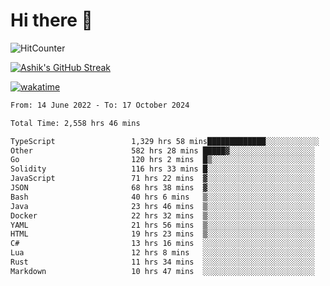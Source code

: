 # Hi there 👋

![HitCounter](https://hits.seeyoufarm.com/api/count/incr/badge.svg?url=https%3A%2F%2Fgithub.com%2Fashrhmn1212%2Fhit-counter)

<!-- ![Contribution Graph](https://github-readme-activity-graph.cyclic.app/graph?username=ashrhmn) -->


<!-- [![Top Langs](https://github-readme-stats.vercel.app/api/top-langs/?username=ashrhmn&layout=compact&theme=synthwave&langs_count=10&card_width=445)](https://github.com/anuraghazra/github-readme-stats) -->

[![Ashik's GitHub Streak](https://github-readme-streak-stats.herokuapp.com/?user=ashrhmn&theme=blood&fire=DD7F1C&background=151515&dates=9f9f9f&border=DD2727)](https://git.io/streak-stats)

<!-- ![Ashik's GitHub stats](https://github-readme-stats.vercel.app/api/?username=ashrhmn&show_icons=true&title_color=fff&icon_color=79ff97&text_color=9f9f9f&bg_color=151515) -->

[![wakatime](https://wakatime.com/badge/user/3df86613-ba63-4631-8e65-0ff18e7becad.svg)](https://wakatime.com/@3df86613-ba63-4631-8e65-0ff18e7becad)

<!--START_SECTION:waka-->

```txt
From: 14 June 2022 - To: 17 October 2024

Total Time: 2,558 hrs 46 mins

TypeScript                 1,329 hrs 58 mins█████████████░░░░░░░░░░░░   51.98 %
Other                      582 hrs 28 mins █████▓░░░░░░░░░░░░░░░░░░░   22.77 %
Go                         120 hrs 2 mins  █▒░░░░░░░░░░░░░░░░░░░░░░░   04.69 %
Solidity                   116 hrs 33 mins █░░░░░░░░░░░░░░░░░░░░░░░░   04.56 %
JavaScript                 71 hrs 22 mins  ▓░░░░░░░░░░░░░░░░░░░░░░░░   02.79 %
JSON                       68 hrs 38 mins  ▓░░░░░░░░░░░░░░░░░░░░░░░░   02.68 %
Bash                       40 hrs 6 mins   ▒░░░░░░░░░░░░░░░░░░░░░░░░   01.57 %
Java                       23 hrs 46 mins  ▒░░░░░░░░░░░░░░░░░░░░░░░░   00.93 %
Docker                     22 hrs 32 mins  ▒░░░░░░░░░░░░░░░░░░░░░░░░   00.88 %
YAML                       21 hrs 56 mins  ▒░░░░░░░░░░░░░░░░░░░░░░░░   00.86 %
HTML                       19 hrs 23 mins  ▒░░░░░░░░░░░░░░░░░░░░░░░░   00.76 %
C#                         13 hrs 16 mins  ░░░░░░░░░░░░░░░░░░░░░░░░░   00.52 %
Lua                        12 hrs 8 mins   ░░░░░░░░░░░░░░░░░░░░░░░░░   00.47 %
Rust                       11 hrs 34 mins  ░░░░░░░░░░░░░░░░░░░░░░░░░   00.45 %
Markdown                   10 hrs 47 mins  ░░░░░░░░░░░░░░░░░░░░░░░░░   00.42 %
```

<!--END_SECTION:waka-->


<!--### Most Used Languages
<img src="https://wakatime.com/share/@ashrhmn/24ecb986-5bf8-4607-af7f-0aab08908d8c.png" />

### Favourite Tools
<img src="https://wakatime.com/share/@ashrhmn/f4e08015-f3bc-460a-9228-95a3ba11c604.png" />-->
